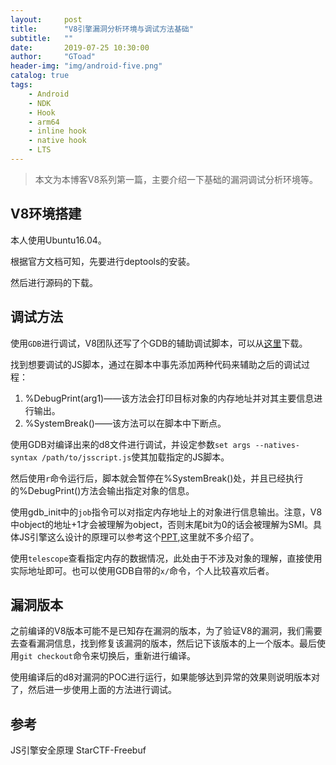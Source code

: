 ```yaml
---
layout:     post
title:      "V8引擎漏洞分析环境与调试方法基础"
subtitle:   ""
date:       2019-07-25 10:30:00
author:     "GToad"
header-img: "img/android-five.png"
catalog: true
tags:
    - Android
    - NDK
    - Hook
    - arm64
    - inline hook
    - native hook
    - LTS
---
```


> 本文为本博客V8系列第一篇，主要介绍一下基础的漏洞调试分析环境等。

## V8环境搭建

本人使用Ubuntu16.04。

根据官方文档可知，先要进行deptools的安装。

然后进行源码的下载。

## 调试方法

使用`GDB`进行调试，V8团队还写了个GDB的辅助调试脚本，可以从[这里]()下载。

找到想要调试的JS脚本，通过在脚本中事先添加两种代码来辅助之后的调试过程：
1. %DebugPrint(arg1)——该方法会打印目标对象的内存地址并对其主要信息进行输出。
2. %SystemBreak()——该方法可以在脚本中下断点。

使用GDB对编译出来的d8文件进行调试，并设定参数`set args --natives-syntax /path/to/jsscript.js`使其加载指定的JS脚本。

然后使用`r`命令运行后，脚本就会暂停在%SystemBreak()处，并且已经执行的%DebugPrint()方法会输出指定对象的信息。

使用gdb_init中的`job`指令可以对指定内存地址上的对象进行信息输出。注意，V8中object的地址+1才会被理解为object，否则末尾bit为0的话会被理解为SMI。具体JS引擎这么设计的原理可以参考这个[PPT](),这里就不多介绍了。

使用`telescope`查看指定内存的数据情况，此处由于不涉及对象的理解，直接使用实际地址即可。也可以使用GDB自带的`x/`命令，个人比较喜欢后者。

## 漏洞版本

之前编译的V8版本可能不是已知存在漏洞的版本，为了验证V8的漏洞，我们需要去查看漏洞信息，找到修复该漏洞的版本，然后记下该版本的上一个版本。最后使用`git checkout`命令来切换后，重新进行编译。

使用编译后的d8对漏洞的POC进行运行，如果能够达到异常的效果则说明版本对了，然后进一步使用上面的方法进行调试。

## 参考

JS引擎安全原理
StarCTF-Freebuf